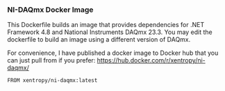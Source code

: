 ### NI-DAQmx Docker Image

This Dockerfile builds an image that provides dependencies for .NET Framework 4.8 and National Instruments DAQmx 23.3.
You may edit the dockerfile to build an image using a different version of DAQmx.

For convenience, I have published a docker image to Docker hub that you can just pull from if you prefer:
https://hub.docker.com/r/xentropy/ni-daqmx/

```
FROM xentropy/ni-daqmx:latest
```
